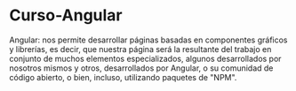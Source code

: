 # Curso-Angular
 Angular: nos permite desarrollar páginas basadas en componentes gráficos y librerías, es decir, que nuestra página será la resultante del trabajo en conjunto de muchos elementos especializados, algunos desarrollados por nosotros mismos y otros, desarrollados por Angular, o su comunidad de código abierto, o bien, incluso, utilizando paquetes de "NPM". 
